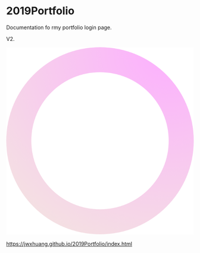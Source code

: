 # 2019Portfolio
Documentation fo rmy portfolio login page. 

V2.


![Alt text](/Assets/ring_combined_shape.png)


https://jwxhuang.github.io/2019Portfolio/index.html
